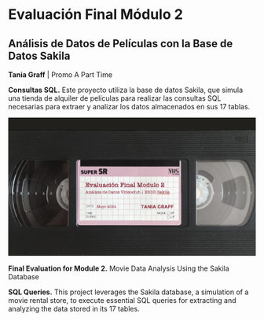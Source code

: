 # Evaluación Final Módulo 2
## Análisis de Datos de Películas con la Base de Datos Sakila
**Tania Graff** | Promo A Part Time

**Consultas SQL.**
Este proyecto utiliza la base de datos Sakila, que simula una tienda de alquiler de películas para realizar las consultas SQL necesarias para extraer y analizar los datos almacenados en sus 17 tablas. 

![imagen_portada_modulo](portada_repo.png)

**Final Evaluation for Module 2.** Movie Data Analysis Using the Sakila Database

**SQL Queries.**
This project leverages the Sakila database, a simulation of a movie rental store, to execute essential SQL queries for extracting and analyzing the data stored in its 17 tables.

